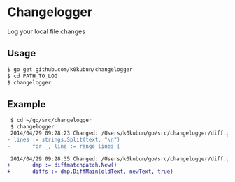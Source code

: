 # Changelogger

Log your local file changes

## Usage

```bash
$ go get github.com/k0kubun/changelogger
$ cd PATH_TO_LOG
$ changelogger
```

## Example

```diff
 $ cd ~/go/src/changelogger
 $ changelogger
 2014/04/29 09:28:23 Changed: /Users/k0kubun/go/src/changelogger/diff.go
- lines := strings.Split(text, "\n")
-       for _, line := range lines {

 2014/04/29 09:28:35 Changed: /Users/k0kubun/go/src/changelogger/diff.go
+       dmp := diffmatchpatch.New()
+       diffs := dmp.DiffMain(oldText, newText, true)
```
